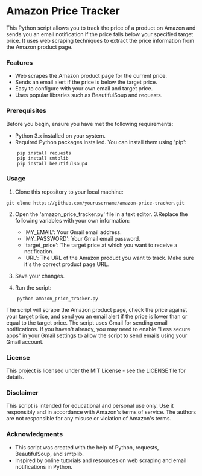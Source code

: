 # Amazon Price Tracker

This Python script allows you to track the price of a product on Amazon and sends you an email notification if the price falls below your specified target price. It uses web scraping techniques to extract the price information from the Amazon product page.

### Features

* Web scrapes the Amazon product page for the current price.
* Sends an email alert if the price is below the target price.
* Easy to configure with your own email and target price.
* Uses popular libraries such as BeautifulSoup and requests.

### Prerequisites

Before you begin, ensure you have met the following requirements:

* Python 3.x installed on your system.
* Required Python packages installed. You can install them using 'pip':

```
    pip install requests
    pip install smtplib
    pip install beautifulsoup4
```

### Usage

1. Clone this repository to your local machine:
```
git clone https://github.com/yourusername/amazon-price-tracker.git
```
2. Open the 'amazon_price_tracker.py' file in a text editor.
3.Replace the following variables with your own information:

    * 'MY_EMAIL': Your Gmail email address.
    * 'MY_PASSWORD': Your Gmail email password.
    * 'target_price': The target price at which you want to receive a notification.
    * 'URL': The URL of the Amazon product you want to track. Make sure it's the correct product page URL.

4. Save your changes.

5. Run the script:
```
    python amazon_price_tracker.py
```
The script will scrape the Amazon product page, check the price against your target price, and send you an email alert if the price is lower than or equal to the target price.
The script uses Gmail for sending email notifications. If you haven't already, you may need to enable "Less secure apps" in your Gmail settings to allow the script to send emails using your Gmail account.

### License

This project is licensed under the MIT License - see the LICENSE file for details.

### Disclaimer

This script is intended for educational and personal use only. Use it responsibly and in accordance with Amazon's terms of service. The authors are not responsible for any misuse or violation of Amazon's terms.

### Acknowledgments

* This script was created with the help of Python, requests, BeautifulSoup, and smtplib.
* Inspired by online tutorials and resources on web scraping and email notifications in Python.
